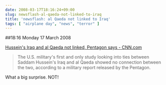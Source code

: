 ```yaml
---
date: 2008-03-17T18:16:24+09:00
slug: newsflash-al-qaeda-not-linked-to-iraq
title: 'newsflash: al Qaeda not linked to Iraq'
tags: [ "airplane day", "news", "terror" ]
---
```


##18:16 Monday 17 March 2008

  
[Hussein's Iraq and al Qaeda not linked, Pentagon says - CNN.com](http://www3.cnn.com/2008/US/03/13/alqaeda.saddam/index.html)   


> The U.S. military's first and only study looking into ties between Saddam Hussein's Iraq and al Qaeda showed no connection between the two, according to a military report released by the Pentagon.



What a big surprise.  NOT!
